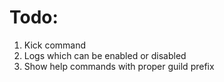 # Todo:

1. Kick command
2. Logs which can be enabled or disabled
3. Show help commands with proper guild prefix